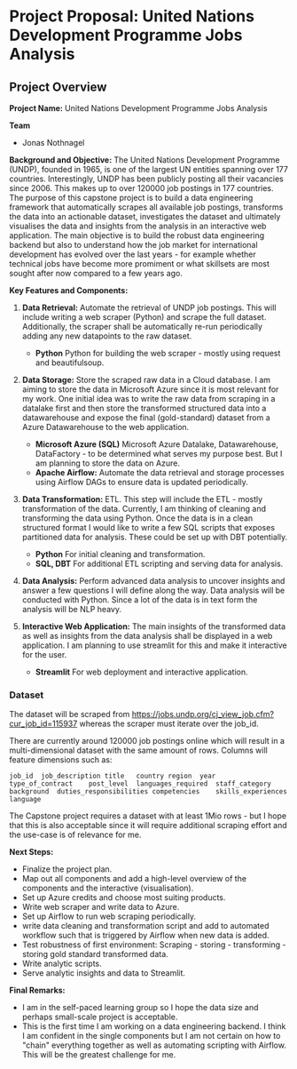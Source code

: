 
# Project Proposal: United Nations Development Programme Jobs Analysis 

## Project Overview

**Project Name:** United Nations Development Programme Jobs Analysis 

**Team**
- Jonas Nothnagel 

**Background and Objective:** 
The United Nations Development Programme (UNDP), founded in 1965, is one of the largest UN entities spanning over 177 countries. Interestingly, UNDP has been publicly posting all their vacancies since 2006. This makes up to over 120000 job postings in 177 countries.
The purpose of this capstone project is to build a data engineering framework that automatically scrapes all available job postings, transforms the data into an actionable dataset, investigates the dataset and ultimately visualises the data and insights from the analysis in an interactive web application.
The main objective is to build the robust data engineering backend but also to understand how the job market for international development has evolved over the last years - for example whether technical jobs have become more promiment or what skillsets are most sought after now compared to a few years ago.

**Key Features and Components:**
1. **Data Retrieval:** Automate the retrieval of UNDP job postings. This will include writing a web scraper (Python) and scrape the full dataset. Additionally, the scraper shall be automatically re-run periodically adding any new datapoints to the raw dataset. 
    - **Python** Python for building the web scraper - mostly using request and beautifulsoup.

2. **Data Storage:** Store the scraped raw data in a Cloud database. I am aiming to store the data in Microsoft Azure since it is most relevant for my work. One initial idea was to write the raw data from scraping in a datalake first and then store the transformed structured data into a datawarehouse and expose the final (gold-standard) dataset from a Azure Datawarehouse to the web application. 
    - **Microsoft Azure (SQL)** Microsoft Azure Datalake, Datawarehouse, DataFactory - to be determined what serves my purpose best. But I am planning to store the data on Azure.
    - **Apache Airflow:** Automate the data retrieval and storage processes using Airflow DAGs to ensure data is updated periodically.  

3. **Data Transformation:** ETL. This step will include the ETL - mostly transformation of the data. Currently, I am thinking of cleaning and transforming the data using Python. Once the data is in a clean structured format I would like to write a few SQL scripts that exposes partitioned data for analysis. These could be set up with DBT potentially. 
    - **Python** For initial cleaning and transformation.
    - **SQL, DBT** For additional ETL scripting and serving data for analysis.

4. **Data Analysis:** Perform advanced data analysis to uncover insights and answer a few questions I will define along the way. Data analysis will be conducted with Python. Since a lot of the data is in text form the analysis will be NLP heavy. 
 

5. **Interactive Web Application:** The main insights of the transformed data as well as insights from the data analysis shall be displayed in a web application. I am planning to use streamlit for this and make it interactive for the user. 
    - **Streamlit** For web deployment and interactive application.

### Dataset

The dataset will be scraped from https://jobs.undp.org/cj_view_job.cfm?cur_job_id=115937 whereas the scraper must iterate over the job_id. 

There are currently around 120000 job postings online which will result in a multi-dimensional dataset with the same amount of rows. Columns will feature dimensions such as:

	job_id	job_description	title	country	region	year	type_of_contract	post_level	languages_required	staff_category	background	duties_responsibilities	competencies	skills_experiences	language
    
The Capstone project requires a dataset with at least 1Mio rows - but I hope that this is also acceptable since it will require additional scraping effort and the use-case is of relevance for me. 
 
**Next Steps:**
- Finalize the project plan.
- Map out all components and add a high-level overview of the components and the interactive (visualisation).
- Set up Azure credits and choose most suiting products. 
- Write web scraper and write data to Azure.
- Set up Airflow to run web scraping periodically. 
- write data cleaning and transformation script and add to automated workflow such that is triggered by Airflow when new data is added.
- Test robustness of first environment: Scraping - storing - transforming - storing gold standard transformed data.
- Write analytic scripts.
- Serve analytic insights and data to Streamlit.

**Final Remarks:**
- I am in the self-paced learning group so I hope the data size and perhaps small-scale project is acceptable. 
- This is the first time I am working on a data engineering backend. I think I am confident in the single components but I am not certain on how to "chain" everything together as well as automating scripting with Airflow. This will be the greatest challenge for me. 


